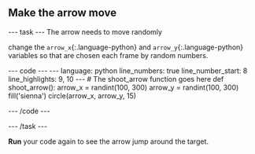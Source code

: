 <h2 class="c-project-heading--task">Make the arrow move</h2>

--- task ---
The arrow needs to move randomly

change the `arrow_x`{:.language-python} and `arrow_y`{:.language-python} variables so that are chosen each frame by random numbers.

<div class="c-project-code">
--- code ---
---
language: python
line_numbers: true
line_number_start: 8
line_highlights: 9, 10
---
# The shoot_arrow function goes here
def shoot_arrow():
    arrow_x = randint(100, 300)
    arrow_y = randint(100, 300)
    fill('sienna')
    circle(arrow_x, arrow_y, 15)

--- /code ---
</div>

--- /task ---

**Run** your code again to see the arrow jump around the target.